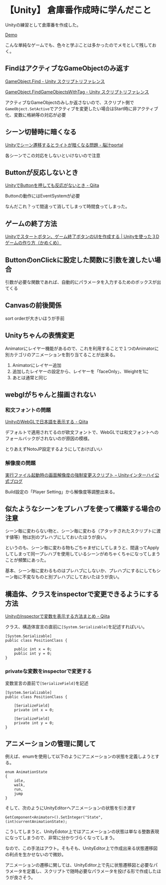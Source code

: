 # 【Unity】 倉庫番作成時に学んだこと

Unityの練習として倉庫番を作成した。

[Demo](https://ryou.github.io/unity_soukoban/Dist/)

こんな単純なゲームでも、色々と学ぶことは多かったのでメモとして残しておく。


## FindはアクティブなGameObjectのみ返す

[GameObject.Find - Unity スクリプトリファレンス](https://docs.unity3d.com/ja/current/ScriptReference/GameObject.Find.html)

[GameObject.FindGameObjectsWithTag - Unity スクリプトリファレンス](https://docs.unity3d.com/ja/current/ScriptReference/GameObject.FindGameObjectsWithTag.html)

アクティブなGameObjectのみしか返さないので、スクリプト側で`GameObject.SetActive`でアクティブを変更したい場合はStart時に非アクティブ化、変数に格納等の対応が必要


## シーン切替時に暗くなる

[Unityでシーン遷移するとライトが暗くなる問題 - 脳汁portal](http://portaltan.hatenablog.com/entry/2017/12/19/165020)

各シーンでこの対応をしないといけないので注意



## Buttonが反応しないとき

[UnityでButtonを押しても反応がないとき - Qiita](https://qiita.com/otochan/items/abcbb2cc5a8a5ea79516)

Buttonの動作にはEventSystemが必要

なんだこれ？って間違って消してしまって時間食ってしまった。


## ゲームの終了方法

[Unityでスタートボタン、ゲーム終了ボタンのUIを作成する | Unityを使った３Dゲームの作り方（かめくめ）](https://gametukurikata.com/ui/startbuttonui)


## ButtonのonClickに設定した関数に引数を渡したい場合

引数が必要な関数であれば、自動的にパラメータを入力するためのボックスが出てくる


## Canvasの前後関係

sort orderが大きいほうが手前


## Unityちゃんの表情変更

Animatorにレイヤー機能があるので、これを利用することで１つのAnimatorに別カテゴリのアニメーションを割り当てることが出来る。

1. Animatorにレイヤー追加
1. 追加したレイヤーの設定から、レイヤーを「faceOnly」、Weightを1に
1. あとは通常と同じ


## webglがちゃんと描画されない

### 和文フォントの問題

[UnityのWebGLで日本語を表示する - Qiita](https://qiita.com/tsubaki_t1/items/93e4b91b830729cd93a4)

デフォルトで適用されてるのが欧文フォントで、WebGLでは和文フォントへのフォールバックがされないのが原因の模様。

とりあえずNotoJP設定するようにしておけばいい


### 解像度の問題

[実行ファイル起動時の画面解像度の強制変更スクリプト – Unityインターハイ公式ブログ](http://inter-high-blog.unity3d.jp/2017/08/22/resolutionchange/)

Build設定の「Player Setting」から解像度等調整出来る。


## 似たようなシーンをプレハブを使って構築する場合の注意

シーン毎に変わらない物と、シーン毎に変わる（アタッチされたスクリプトに渡す値等）物は別のプレハブにしておいたほうが良い。

というのも、シーン毎に変わる物もごちゃまぜにしてしまうと、間違ってApplyしてしまって同一プレハブを使用しているシーンがめちゃくちゃになってしまうことが頻繁にあった。

基本、シーン毎に変わるものはプレハブにしないか、プレハブにするにしてもシーン毎に不変なものと別プレハブにしておいたほうが良い。





## 構造体、クラスをinspectorで変更できるようにする方法

[UnityのInspectorで変数を表示する方法まとめ - Qiita](https://qiita.com/k_yanase/items/3bb59963a6f477f5a523)

クラス、構造体宣言の直前に`[System.Serializable]`を記述すればいい。

```
[System.Serializable]
public class PositionClass {

    public int x = 0;
    public int y = 0;
}
```

### privateな変数をinspectorで変更する

変数宣言の直前で`[SerializeField]`を記述

```
[System.Serializable]
public class PositionClass {

    [SerializeField]
    private int x = 0;

    [SerializeField]
    private int y = 0;
}
```



## アニメーションの管理に関して

例えば、enumを使用して以下のようにアニメーションの状態を定義しようとする。

```
enum AnimationState
{
	idle,
	walk,
	run,
	jump
}
```

そして、次のようにUnityEditorへアニメーションの状態を引き渡す

```
GetComponent<Animator>().SetInteger("State", (int)currentAnimationState);
```

こうしてしまうと、UnityEdotor上ではアニメーションの状態は単なる整数表現になってしまうので、非常に分かりづらくなってしまう。

なので、この手法はアウト。そもそも、UnityEditor上で作成出来る状態遷移図の利点を生かせないので微妙。

アニメーションの遷移に関しては、UnityEditor上で先に状態遷移図と必要なパラメータを定義し、スクリプトで随時必要なパラメータを投げる形で作成したほうが良さそう。

